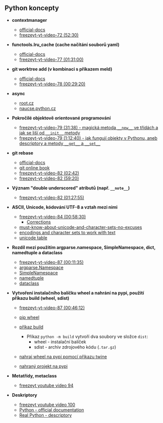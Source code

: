 ## Python koncepty

* **contextmanager**
    * [official-docs](https://docs.python.org/3/library/contextlib.html#contextlib.contextmanager)
    * [freezeyt-yt-video-72 (52:30)](https://www.youtube.com/watch?v=khUfxwQKX6s&t=3150s)

* **functools.lru_cache (cache načítání souborů yaml)**
    * [official-docs](https://docs.python.org/3/library/functools.html#functools.lru_cache)
    * [freezeyt-yt-video-77 (01:31:00)](https://www.youtube.com/watch?v=osaVARgxpgo&list=PLFt-PM7J_H3EU5Oez3ZSVjY5pZJttP2lT&index=78)

* **git worktree add (v kombinaci s příkazem meld)**
    * [official-docs](https://git-scm.com/docs/git-worktree)
    * [freezeyt-yt-video-78 (00:29:20)](https://www.youtube.com/watch?v=Zi1Yhnpz5g8&list=PLFt-PM7J_H3EU5Oez3ZSVjY5pZJttP2lT&index=79)

* **async**
    * [root.cz](https://www.root.cz/clanky/soubezne-a-paralelne-bezici-ulohy-naprogramovane-v-pythonu/)
    * [naucse.python.cz](https://naucse.python.cz/course/mi-pyt/intro/async/)

* **Pokročilé objektově orientované programování**
   * [freezeyt-yt-video-79 (31:38) - magická metoda `__new__` ve třídách a jak se liší od `__init__` metody](https://www.youtube.com/watch?v=znpSzRKgohw&t=1898s)
   * [freezeyt-yt-video-79 (1:12:40) - jak fungují objekty v Pythonu, aneb descriptory a metody `__get__` a `__set__`](https://www.youtube.com/watch?v=znpSzRKgohw&t=4360s)

* **git rebase**
    * [official-docs](https://git-scm.com/docs/git-rebase)
    * [git online book](https://git-scm.com/book/en/v2/Git-Branching-Rebasing)
    * [freezeyt-yt-video-82 (02:42)](https://www.youtube.com/watch?v=Mv4Q9ktBBRk&t=162s)
    * [freezeyt-yt-video-82 (59:20)](https://www.youtube.com/watch?v=Mv4Q9ktBBRk&t=3560s)

* **Význam "double underscored" atributů (např. `__note__`)**
    * [freezeyt-yt-video-82 (01:27:55)](https://www.youtube.com/watch?v=Mv4Q9ktBBRk&t=5275s)

* **ASCII, Unicode, kódování UTF-8 a vztah mezi nimi**
    * [freezeyt-yt-video-84 (00:58:30)](https://youtu.be/CpemKarhGik?t=3511)
        * [Corrections](https://github.com/encukou/freezeyt/pull/290#issuecomment-1098882874)
    * [must-know-about-unicode-and-character-sets-no-excuses](https://www.joelonsoftware.com/2003/10/08/the-absolute-minimum-every-software-developer-absolutely-positively-must-know-about-unicode-and-character-sets-no-excuses/)
    * [encodings and character sets to work with text](https://kunststube.net/encoding/)
    * [unicode table](https://www.utf8-chartable.de/unicode-utf8-table.pl)

* **Rozdíl mezi použitím argparse.namespace, SimpleNamespace, dict, namedtuple a dataclass**
    * [freezeyt-yt-video-87 (00:11:35)](https://youtu.be/00_EJ1J0bcs?t=695)
    * [argparse.Namespace](https://docs.python.org/3/library/argparse.html#the-namespace-object)
    * [SimpleNamespace](https://docs.python.org/3/library/types.html#types.SimpleNamespace)
    * [namedtuple](https://docs.python.org/3/library/collections.html#collections.namedtuple)
    * [dataclass](https://docs.python.org/3/library/dataclasses.html#dataclasses.dataclass)

* **Vytvoření instalačního balíčku wheel a nahrání na pypi, použití příkazu build (wheel, sdist)**
    * [freezeyt-yt-video-87 (00:46:12)](https://youtu.be/00_EJ1J0bcs?t=2772)
    * [pip wheel](https://pip.pypa.io/en/stable/cli/pip_wheel/)
    * [příkaz build](https://pypa-build.readthedocs.io/en/latest/)
        * Příkaz `python -m build` vytvoří dva soubory ve složce `dist`:
            * wheel - instalační balíček
            * sdist - archiv zdrojového kódu (`.tar.gz`)

    * [nahraj wheel na pypi pomocí přikazu twine](https://twine.readthedocs.io/en/latest/#twine-upload)
    * [nahraný projekt na pypi](https://pypi.org/project/freezeyt/)

* **Metatřídy, metaclass**
    * [freezeyt youtube video 94](https://youtu.be/ai8hpiECZ9c?t=2259)

* **Deskriptory**
    * [freezeyt youtube video 100](https://www.youtube.com/watch?v=94_EGSjIGyI)
    * [Python - official documentation](https://docs.python.org/3/howto/descriptor.html)
    * [Real Python - descriptory](https://realpython.com/python-descriptors/)

